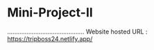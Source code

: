 # Mini-Project-II
............................................
Website hosted URL : https://tripboss24.netlify.app/
